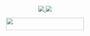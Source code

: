 


<p align="center">
  <a href="https://github.com/xzaliman/xzaliman-userbot/fork">
    <img src="https://img.shields.io/github/forks/xzaliman/xzaliman-userbot?label=Fork&style=social">
    
  </a>
  <a href="https://github.com/xzaliman/xzaliman-userbot">
    <img src="https://img.shields.io/github/stars/xzaliman/xzaliman-userbot?style=social">
  </a>
</p>





<p align="center"><a href="https://heroku.com/deploy?template=https://github.com/xzaliman/xzaliman-userbot/xzaliman"> <img src="https://img.shields.io/badge/Deploy%20Ke%20Heroku-magenta?style=flat&logo=heroku" width="210" height="34.45" /></a></p>

<br>
</p>
